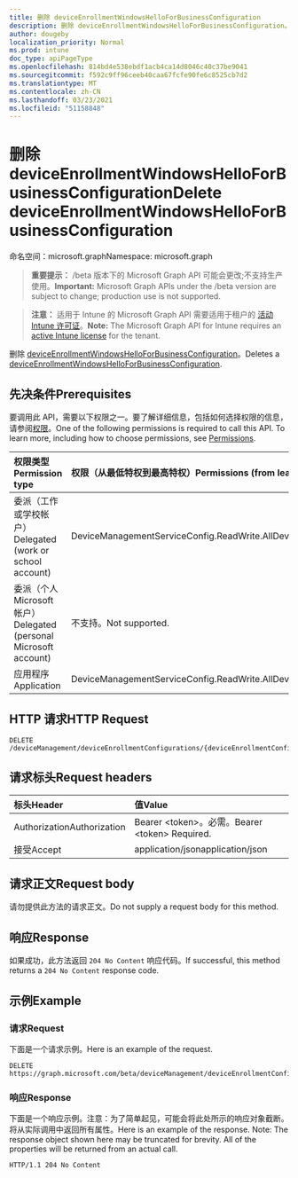 ```yaml
---
title: 删除 deviceEnrollmentWindowsHelloForBusinessConfiguration
description: 删除 deviceEnrollmentWindowsHelloForBusinessConfiguration。
author: dougeby
localization_priority: Normal
ms.prod: intune
doc_type: apiPageType
ms.openlocfilehash: 814bd4e538ebdf1acb4ca14d8046c40c37be9041
ms.sourcegitcommit: f592c9ff96ceeb40caa67fcfe90fe6c8525cb7d2
ms.translationtype: MT
ms.contentlocale: zh-CN
ms.lasthandoff: 03/23/2021
ms.locfileid: "51158848"
---
```

# <a name="delete-deviceenrollmentwindowshelloforbusinessconfiguration"></a><span data-ttu-id="e3ff0-103">删除 deviceEnrollmentWindowsHelloForBusinessConfiguration</span><span class="sxs-lookup"><span data-stu-id="e3ff0-103">Delete deviceEnrollmentWindowsHelloForBusinessConfiguration</span></span>

<span data-ttu-id="e3ff0-104">命名空间：microsoft.graph</span><span class="sxs-lookup"><span data-stu-id="e3ff0-104">Namespace: microsoft.graph</span></span>

> <span data-ttu-id="e3ff0-105">**重要提示：** /beta 版本下的 Microsoft Graph API 可能会更改;不支持生产使用。</span><span class="sxs-lookup"><span data-stu-id="e3ff0-105">**Important:** Microsoft Graph APIs under the /beta version are subject to change; production use is not supported.</span></span>

> <span data-ttu-id="e3ff0-106">**注意：** 适用于 Intune 的 Microsoft Graph API 需要适用于租户的 [活动 Intune 许可证](https://go.microsoft.com/fwlink/?linkid=839381)。</span><span class="sxs-lookup"><span data-stu-id="e3ff0-106">**Note:** The Microsoft Graph API for Intune requires an [active Intune license](https://go.microsoft.com/fwlink/?linkid=839381) for the tenant.</span></span>

<span data-ttu-id="e3ff0-107">删除 [deviceEnrollmentWindowsHelloForBusinessConfiguration](../resources/intune-onboarding-deviceenrollmentwindowshelloforbusinessconfiguration.md)。</span><span class="sxs-lookup"><span data-stu-id="e3ff0-107">Deletes a [deviceEnrollmentWindowsHelloForBusinessConfiguration](../resources/intune-onboarding-deviceenrollmentwindowshelloforbusinessconfiguration.md).</span></span>

## <a name="prerequisites"></a><span data-ttu-id="e3ff0-108">先决条件</span><span class="sxs-lookup"><span data-stu-id="e3ff0-108">Prerequisites</span></span>
<span data-ttu-id="e3ff0-p101">要调用此 API，需要以下权限之一。要了解详细信息，包括如何选择权限的信息，请参阅[权限](/graph/permissions-reference)。</span><span class="sxs-lookup"><span data-stu-id="e3ff0-p101">One of the following permissions is required to call this API. To learn more, including how to choose permissions, see [Permissions](/graph/permissions-reference).</span></span>

|<span data-ttu-id="e3ff0-111">权限类型</span><span class="sxs-lookup"><span data-stu-id="e3ff0-111">Permission type</span></span>|<span data-ttu-id="e3ff0-112">权限（从最低特权到最高特权）</span><span class="sxs-lookup"><span data-stu-id="e3ff0-112">Permissions (from least to most privileged)</span></span>|
|:---|:---|
|<span data-ttu-id="e3ff0-113">委派（工作或学校帐户）</span><span class="sxs-lookup"><span data-stu-id="e3ff0-113">Delegated (work or school account)</span></span>|<span data-ttu-id="e3ff0-114">DeviceManagementServiceConfig.ReadWrite.All</span><span class="sxs-lookup"><span data-stu-id="e3ff0-114">DeviceManagementServiceConfig.ReadWrite.All</span></span>|
|<span data-ttu-id="e3ff0-115">委派（个人 Microsoft 帐户）</span><span class="sxs-lookup"><span data-stu-id="e3ff0-115">Delegated (personal Microsoft account)</span></span>|<span data-ttu-id="e3ff0-116">不支持。</span><span class="sxs-lookup"><span data-stu-id="e3ff0-116">Not supported.</span></span>|
|<span data-ttu-id="e3ff0-117">应用程序</span><span class="sxs-lookup"><span data-stu-id="e3ff0-117">Application</span></span>|<span data-ttu-id="e3ff0-118">DeviceManagementServiceConfig.ReadWrite.All</span><span class="sxs-lookup"><span data-stu-id="e3ff0-118">DeviceManagementServiceConfig.ReadWrite.All</span></span>|

## <a name="http-request"></a><span data-ttu-id="e3ff0-119">HTTP 请求</span><span class="sxs-lookup"><span data-stu-id="e3ff0-119">HTTP Request</span></span>
<!-- {
  "blockType": "ignored"
}
-->
``` http
DELETE /deviceManagement/deviceEnrollmentConfigurations/{deviceEnrollmentConfigurationId}
```

## <a name="request-headers"></a><span data-ttu-id="e3ff0-120">请求标头</span><span class="sxs-lookup"><span data-stu-id="e3ff0-120">Request headers</span></span>
|<span data-ttu-id="e3ff0-121">标头</span><span class="sxs-lookup"><span data-stu-id="e3ff0-121">Header</span></span>|<span data-ttu-id="e3ff0-122">值</span><span class="sxs-lookup"><span data-stu-id="e3ff0-122">Value</span></span>|
|:---|:---|
|<span data-ttu-id="e3ff0-123">Authorization</span><span class="sxs-lookup"><span data-stu-id="e3ff0-123">Authorization</span></span>|<span data-ttu-id="e3ff0-124">Bearer &lt;token&gt;。必需。</span><span class="sxs-lookup"><span data-stu-id="e3ff0-124">Bearer &lt;token&gt; Required.</span></span>|
|<span data-ttu-id="e3ff0-125">接受</span><span class="sxs-lookup"><span data-stu-id="e3ff0-125">Accept</span></span>|<span data-ttu-id="e3ff0-126">application/json</span><span class="sxs-lookup"><span data-stu-id="e3ff0-126">application/json</span></span>|

## <a name="request-body"></a><span data-ttu-id="e3ff0-127">请求正文</span><span class="sxs-lookup"><span data-stu-id="e3ff0-127">Request body</span></span>
<span data-ttu-id="e3ff0-128">请勿提供此方法的请求正文。</span><span class="sxs-lookup"><span data-stu-id="e3ff0-128">Do not supply a request body for this method.</span></span>

## <a name="response"></a><span data-ttu-id="e3ff0-129">响应</span><span class="sxs-lookup"><span data-stu-id="e3ff0-129">Response</span></span>
<span data-ttu-id="e3ff0-130">如果成功，此方法返回 `204 No Content` 响应代码。</span><span class="sxs-lookup"><span data-stu-id="e3ff0-130">If successful, this method returns a `204 No Content` response code.</span></span>

## <a name="example"></a><span data-ttu-id="e3ff0-131">示例</span><span class="sxs-lookup"><span data-stu-id="e3ff0-131">Example</span></span>

### <a name="request"></a><span data-ttu-id="e3ff0-132">请求</span><span class="sxs-lookup"><span data-stu-id="e3ff0-132">Request</span></span>
<span data-ttu-id="e3ff0-133">下面是一个请求示例。</span><span class="sxs-lookup"><span data-stu-id="e3ff0-133">Here is an example of the request.</span></span>
``` http
DELETE https://graph.microsoft.com/beta/deviceManagement/deviceEnrollmentConfigurations/{deviceEnrollmentConfigurationId}
```

### <a name="response"></a><span data-ttu-id="e3ff0-134">响应</span><span class="sxs-lookup"><span data-stu-id="e3ff0-134">Response</span></span>
<span data-ttu-id="e3ff0-p102">下面是一个响应示例。注意：为了简单起见，可能会将此处所示的响应对象截断。将从实际调用中返回所有属性。</span><span class="sxs-lookup"><span data-stu-id="e3ff0-p102">Here is an example of the response. Note: The response object shown here may be truncated for brevity. All of the properties will be returned from an actual call.</span></span>
``` http
HTTP/1.1 204 No Content
```




